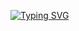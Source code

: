 
[![Typing SVG](https://readme-typing-svg.demolab.com?font=Fira+Code&size=26&duration=4000&pause=1000&color=B298F7&random=false&width=600&lines=Hi%2C+it's+Beatriz+Camino;I'm+a+software+development+student;in+42+Madrid+%3AD)](https://git.io/typing-svg)

<!--
**beabritt/beabritt** is a ✨ _special_ ✨ repository because its `README.md` (this file) appears on your GitHub profile.

Here are some ideas to get you started:

- 🔭 I’m currently working on ...
- 🌱 I’m currently learning ...
- 👯 I’m looking to collaborate on ...
- 🤔 I’m looking for help with ...
- 💬 Ask me about ...
- 📫 How to reach me: ...
- 😄 Pronouns: ...
- ⚡ Fun fact: ...
-->
